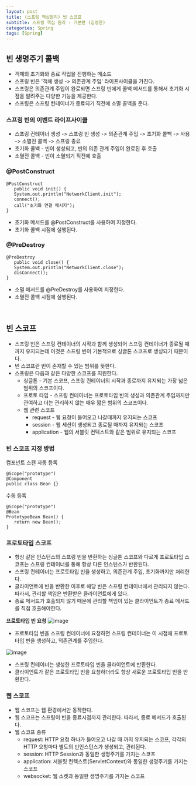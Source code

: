 ```yaml
---
layout: post
title: (스프링 핵심원리) 빈 스코프
subtitle: 스프링 핵심 원리 - 기본편 (김영한)
categories: Spring
tags: [Spring]
---
```


## 빈 생명주기 콜백
- 객체의 초기화와 종료 작업을 진행하는 메소드
- 스프링 빈은 '객체 생성 -> 의존관계 주입' 라이프사이클을 가진다.
- 스프링은 의존관계 주입이 완료되면 스프링 빈에게 콜백 메서드를 통해서 초기화 시점을 알려주는 다양한 기능을 제공한다.
- 스프링은 스프링 컨테이너가 종료되기 직전에 소멸 콜백을 준다.

### 스프링 빈의 이벤트 라이프사이클
- 스프링 컨테이너 생성 -> 스프링 빈 생성 -> 의존관계 주입 -> 초기화 콜백 -> 사용 -> 소멸전 콜백 -> 스프링 종료
- 초기화 콜백 - 빈이 생성되고, 빈의 의존 관계 주입이 완료된 후 호출
- 소멸전 콜백 - 빈이 소멸되기 직전에 호출

### @PostConstruct
```
@PostConstruct
   public void init() {
   System.out.println("NetworkClient.init");
   connect();
   call("초기화 연결 메시지");
}
```
- 초기화 메서드를 @PostConstruct를 사용하여 지정한다.
- 초기화 콜백 시점에 실행된다.

### @PreDestroy
```
@PreDestroy
   public void close() {
   System.out.println("NetworkClient.close");
   disConnect();
}
```
- 소멸 메서드를 @PreDestroy를 사용하여 지정한다.
- 소멸전 콜백 시점에 실행된다.
<br>

## 빈 스코프
- 스프링 빈은 스프링 컨테이너의 시작과 함께 생성되어 스프링 컨테이너가 종료될 때까지 유지되는데 이것은 스프링 빈이 기본적으로 싱글톤 스코프로 생성되기 때문이다.
- 빈 스코프란 빈이 존재할 수 있는 범위를 뜻한다.
- 스프링은 다음과 같은 다양한 스코프를 지원한다.
  - 싱글톤 - 기본 스코프, 스프링 컨테이너의 시작과 종료까지 유지되는 가장 넓은 범위의 스코프이다.
  - 프로토 타입 - 스프링 컨테이너는 프로토타입 빈의 생성과 의존관계 주입까지만 관여하고 더는 관리하지 않는 매우 짧은 범위의 스코프이다.
  - 웹 관련 스코프
    - request - 웹 요청이 들어오고 나갈때까지 유지되는 스코프
    - session - 웹 세션이 생성되고 종료될 때까지 유지되는 스코프
    - application - 웹의 서블릿 컨텍스트와 같은 범위로 유지되는 스코프

### 빈 스코프 지정 방법
컴포넌트 스캔 자동 등록
```
@Scope("prototype")
@Component
public class Bean {}
```

수동 등록
```
@Scope("prototype")
@Bean
PrototypeBean Bean() {
   return new Bean();
}
```

### 프로토타입 스코프
- 항상 같은 인스턴스의 스프링 빈을 반환하는 싱글톤 스코프와 다르게 프로토타입 스코프는 스프링 컨테이너를 통해 항상 다른 인스턴스가 반환된다.
- 스프링 컨테이너는 프로토타입 빈을 생성하고, 의존관계 주입, 초기화까지만 처리한다.
- 클라이언트에 빈을 반환한 이후로 해당 빈은 스프링 컨테이너에서 관리되지 않는다. 따라서, 관리할 책임은 반환받은 클라이언트에게 있다.
- 종료 메서드가 호출되지 않기 때문에 관리할 책임이 있는 클라이언트가 종료 메서드를 직접 호출해야한다.

**프로토타입 빈 요청**
![image](https://github.com/eogus0512/eogus0512.github.io/assets/71585151/977bb6e2-6e21-4bda-a816-ad3bcf6f6147)

- 프로토타입 빈을 스프링 컨테이너에 요청하면 스프링 컨테이너는 이 시점에 프로토타입 빈을 생성하고, 의존관계를 주입한다.

![image](https://github.com/eogus0512/eogus0512.github.io/assets/71585151/a738fb66-57a0-40e5-a4b6-d208a014d48e)

- 스프링 컨테이너는 생성한 프로토타입 빈을 클라이언트에 반환한다.
- 클라이언트가 같은 프로토타입 빈을 요청하더라도 항상 새로운 프로토타입 빈을 반환한다.

### 웹 스코프
- 웹 스코프는 웹 환경에서만 동작한다.
- 웹 스코프는 스프링이 빈을 종료시점까지 관리한다. 따라서, 종료 메서드가 호출된다.
- 웹 스코프 종류
  - request: HTTP 요청 하나가 들어오고 나갈 때 까지 유지되는 스코프, 각각의 HTTP 요청마다 별도의 빈인스턴스가 생성되고, 관리된다.
  - session: HTTP Session과 동일한 생명주기를 가지는 스코프
  - application: 서블릿 컨텍스트(ServletContext)와 동일한 생명주기를 가지는 스코프
  - websocket: 웹 소켓과 동일한 생명주기를 가지는 스코프
